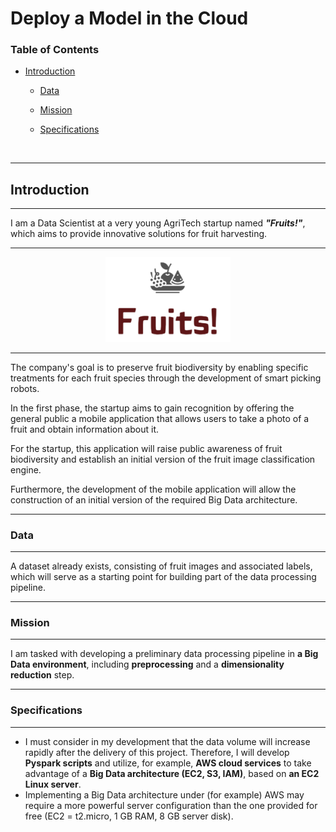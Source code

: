 # Deploy a Model in the Cloud

### Table of Contents

- [Introduction](#C1)

    - [Data](#C1.1)

    - [Mission](#C1.2)

    - [Specifications](#C1.3)

<br>

***
## Introduction<a name="C1"></a>
***

I am a Data Scientist at a very young AgriTech startup named ***"Fruits!"***, which aims to provide innovative solutions for fruit harvesting.

***
<p align="center">    
    <img src="pictures/logo_fruits.png" width="200"  alt="Prêt à dépenser"/>    
</p>

***

The company's goal is to preserve fruit biodiversity by enabling specific treatments for each fruit species through the development of smart picking robots.

In the first phase, the startup aims to gain recognition by offering the general public a mobile application that allows users to take a photo of a fruit and obtain information about it.

For the startup, this application will raise public awareness of fruit biodiversity and establish an initial version of the fruit image classification engine.

Furthermore, the development of the mobile application will allow the construction of an initial version of the required Big Data architecture.

***
### Data<a name="C1.1"></a>
***

A dataset already exists, consisting of fruit images and associated labels, which will serve as a starting point for building part of the data processing pipeline.

***
### Mission<a name="C1.2"></a>
***

I am tasked with developing a preliminary data processing pipeline in **a Big Data environment**, including **preprocessing** and a **dimensionality reduction** step.

***
### Specifications<a name="C1.3"></a>
***

- I must consider in my development that the data volume will increase rapidly after the delivery of this project. Therefore, I will develop **Pyspark scripts** and utilize, for example, **AWS cloud services** to take advantage of a **Big Data architecture (EC2, S3, IAM)**, based on **an EC2 Linux server**.
- Implementing a Big Data architecture under (for example) AWS may require a more powerful server configuration than the one provided for free (EC2 = t2.micro, 1 GB RAM, 8 GB server disk).
